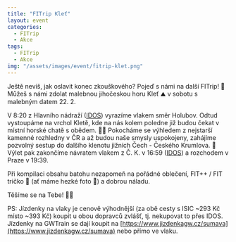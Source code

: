 ```yaml
---
title: "FITrip Kleť"
layout: event
categories:
  - FITrip
  - Akce
tags:
  - FITrip
  - Akce
img: "/assets/images/event/fitrip-klet.png"
---
```


Ještě nevíš, jak oslavit konec zkouškového? Pojeď s námi na další FITrip! 🥾
Můžeš s námi zdolat malebnou jihočeskou horu Kleť ⛰️ v sobotu s malebným datem 22. 2.

V 8:20 z Hlavního nádraží ([IDOS](https://idos.cz/vlakyautobusymhdvse/spojeni/prehled/?p=Fyb5SSWpsOpfNdTbad2ENNbW4Ylgm35dWjSPIFwRZPY10UUAxgaBNygn6fFSXN0nriNPF6E.yoDomkmK4gI9AGKhpeG:FK3IS5rBp.94JA5PaLOFsz6yExwPjIiT4HOXESIvokhwWhY-)) vyrazíme vlakem směr Holubov. Odtud vystoupáme na vrchol Kletě, kde na nás kolem poledne již budou čekat v místní horské chatě s obědem. 🍲🍻 Pokocháme se výhledem z nejstarší kamenné rozhledny v ČR a až budou naše smysly uspokojeny, zahájíme pozvolný sestup do dalšího klenotu jižních Čech - Českého Krumlova. 🏰 Výlet pak zakončíme návratem vlakem z Č. K. v 16:59 ([IDOS](https://idos.cz/vlakyautobusymhdvse/spojeni/prehled/?p=Fyb5SSWpsOpfNdTbad2ENLvSEcchU4q5C0lFm9:mT6zUa:Nhedf.w6aQcIYdZP9TU1D00EE5FsSyB:JH1TabzyguAZ8oOepszPzQxI8e:KM0Q.DEVxEYzO9hdkLOAyJdm3QCEoLK:rg-)) a rozchodem v Praze v 19:39.

Při kompilaci obsahu batohu nezapomeň na pořádné oblečení, FIT++ / FIT tričko 👕 (ať máme hezké foto 📸) a dobrou náladu.

Těšíme se na Tebe! 💛💙

PS: Jízdenky na vlaky je cenově výhodnější (za obě cesty s ISIC ~293 Kč místo ~393 Kč) koupit u obou dopravců zvlášť, tj. nekupovat to přes IDOS. Jízdenky na GWTrain se dají koupit na [https://www.jizdenkagw.cz/sumava](https://www.jizdenkagw.cz/sumava) nebo přímo ve vlaku.